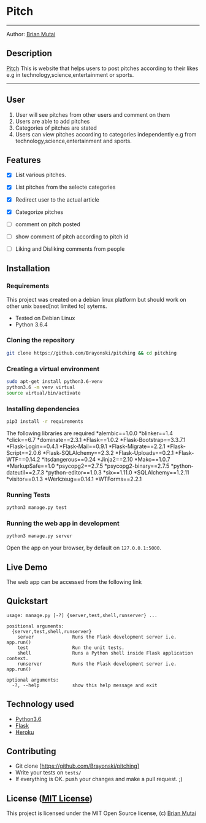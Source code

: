 Pitch
===================

- - - -
Author: [Brian Mutai](https://github.com/brayonski)
## Description
[Pitch](https://github.com/Brayonski/pitching) This is website that helps users to post pitches according to their likes e.g in technology,science,entertainment or sports. 

------------------------------------------------------------------------

## User 

1. User will see pitches from other users and comment on them
2. Users are able to add pitches
3. Categories of pitches are stated
4. Users can view pitches according to categories independently e.g from technology,science,entertainment and sports.

## Features

+ [x] List various pitches.
+ [x] List pitches from the selecte categories
+ [x] Redirect user to the actual article
+ [x] Categorize pitches
+ [ ] comment on pitch posted
+ [ ] show comment of pitch according to pitch id
+ [ ] Liking and Disliking comments from people 


## Installation

### Requirements
This project was created on a debian linux platform but should work on other unix based[not limited to] sytems.
* Tested on Debian Linux
* Python 3.6.4

### Cloning the repository
```bash
git clone https://github.com/Brayonski/pitching && cd pitching
```

### Creating a virtual environment
```bash
sudo apt-get install python3.6-venv
python3.6 -m venv virtual
source virtual/bin/activate
```

### Installing dependencies
```bash
pip3 install -r requirements
```
The following libraries are required
*alembic==1.0.0
*blinker==1.4
*click==6.7
*dominate==2.3.1
*Flask==1.0.2
*Flask-Bootstrap==3.3.7.1
*Flask-Login==0.4.1
*Flask-Mail==0.9.1
*Flask-Migrate==2.2.1
*Flask-Script==2.0.6
*Flask-SQLAlchemy==2.3.2
*Flask-Uploads==0.2.1
*Flask-WTF==0.14.2
*itsdangerous==0.24
*Jinja2==2.10
*Mako==1.0.7
*MarkupSafe==1.0
*psycopg2==2.7.5
*psycopg2-binary==2.7.5
*python-dateutil==2.7.3
*python-editor==1.0.3
*six==1.11.0
*SQLAlchemy==1.2.11
*visitor==0.1.3
*Werkzeug==0.14.1
*WTForms==2.2.1


### Running Tests
```bash
python3 manage.py test
```

### Running the web app in development
```bash
python3 manage.py server
```
Open the app on your browser, by default on `127.0.0.1:5000`.

## Live Demo

The web app can be accessed from the following link


## Quickstart

```
usage: manage.py [-?] {server,test,shell,runserver} ...

positional arguments:
  {server,test,shell,runserver}
    server              Runs the Flask development server i.e. app.run()
    test                Run the unit tests.
    shell               Runs a Python shell inside Flask application context.
    runserver           Runs the Flask development server i.e. app.run()

optional arguments:
  -?, --help            show this help message and exit
```

## Technology used

* [Python3.6](https://www.python.org/)
* [Flask](http://flask.pocoo.org/)
* [Heroku](https://heroku.com)

## Contributing

- Git clone [https://github.com/Brayonski/pitching]
- Write your tests on `tests/`
- If everything is OK. push your changes and make a pull request. ;)

## License ([MIT License](http://choosealicense.com/licenses/mit/))

This project is licensed under the MIT Open Source license, (c) [Brian Mutai](https://github.com/Brayonski)